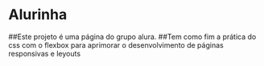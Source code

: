 # Alurinha

##Este projeto é uma página do grupo alura.
##Tem como fim a prática do css com o flexbox para aprimorar o desenvolvimento de páginas responsivas e leyouts
